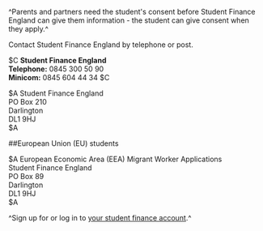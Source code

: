 ^Parents and partners need the student's consent before Student Finance England can give them information - the student can give consent when they apply.^

Contact Student Finance England by telephone or post.

$C
**Student Finance England**  
**Telephone:** 0845 300 50 90  
**Minicom:** 0845 604 44 34
$C

$A
Student Finance England  
PO Box 210  
Darlington   
DL1 9HJ  
$A

##European Union (EU) students

$A
European Economic Area (EEA) Migrant Worker Applications  
Student Finance England  
PO Box 89  
Darlington  
DL1 9HJ  
$A

^Sign up for or log in to [your student finance account](/register-login-student-finance "Sign up for or log in to your student finance account").^
